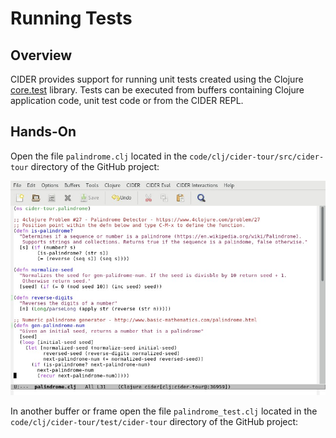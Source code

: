 # Running Tests

## Overview

CIDER provides support for running unit tests created using the Clojure [core.test](https://clojure.github.io/clojure/clojure.test-api.html) library. Tests can be executed from buffers containing Clojure application code, unit test code or from the CIDER REPL.

## Hands-On

Open the file `palindrome.clj` located in the `code/clj/cider-tour/src/cider-tour` directory of the GitHub project:

![palindrome_clj.jpg](images/palindrome_clj.jpg)

In another buffer or frame open the file `palindrome_test.clj` located in the `code/clj/cider-tour/test/cider-tour` directory of the GitHub project:







